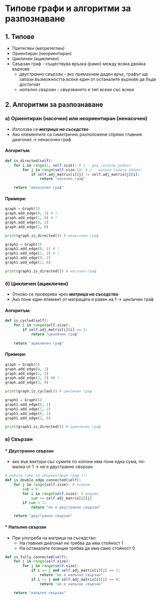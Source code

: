# Типове графи и алгоритми за разпознаване

## 1. Типове

* Претеглен (непретеглен)
* Ориентиран (неориентиран)
* Цикличен (ацикличен)
* Свързан граф - съществува връзка (рамо) между всяка двойка върхове
  * _двустранно свързан_ - ако премахнем даден връх, графът ще запази възможността всеки един от останалите върхове да бъде достигнат
  * _напълно свързан_ - свързването е тип всеки със всеки

## 2. Алгоритми за разпознаване

### a) Ориентиран (насочен) или неориентиран (ненасочен)
* Използва се **_матрица на съседство_**
* Ако елементите са симетрично разположени спрямо главния диагонал -> ненасочен граф

#### Алгоритъм:
```py
def is_directed(self):
    for i in range(1, self.size): # i - ред (излиза ребро)
        for j in range(self.size-1): # j - колона (влиза ребро)
            if self.adj_matrix[i][j] != self.adj_matrix[j][i]:
                return "насочен граф"

    return "ненасочен граф"
```
#### Примери:
```py
graph = Graph(5)
graph.add_edge(0, 1) # !
graph.add_edge(1, 0) # !
graph.add_edge(0, 2)
graph.add_edge(2, 0)

print(graph.is_directed()) # ненасочен граф

graph1 = Graph(5)
graph1.add_edge(0, 1) # !
graph1.add_edge(1, 2) # !
graph1.add_edge(0, 2)
graph1.add_edge(2, 0)

print(graph1.is_directed()) # насочен граф
```

### б) Цикличен (ацикличен)
* Отново се проверява чрез **_матрица на съседство_**
* Ако поне един елемент от матрицата е равен на 1 -> цикличен граф

#### Алгоритъм:
```py
def is_cycled(self):
    for i in range(self.size):
        if self.adj_matrix[i][i] == 1:
            return "цикличен граф"
    
    return "ацикличен граф"
```

#### Примери:
```py
graph = Graph(5)
graph.add_edge(0, 1)
graph.add_edge(1, 2)
graph.add_edge(2, 2) ## !
graph.add_edge(3, 0)

print(graph.is_cycled()) # цикличен граф

graph1 = Graph(5)
graph1.add_edge(0, 1)
graph1.add_edge(1, 2)
graph1.add_edge(0, 2)
graph1.add_edge(2, 0)

print(graph1.is_directed()) # ацикличен граф
```

### в) Свързан

#### * Двустранно свързан
* ако във вектора със сумите по колони има поне една сума, по-малка от 1 -> не е двустранно свързан

```py
# работи само за неориентиран граф !!!
def is_double_edge_connected(self):
    for j in range(self.size): # колони
        sum = 0
        for i in range(self.size): # редове
            sum += self.adj_matrix[i][j]
        if sum < 1:
            return "не е двустранно свързан"

    return "двустранно свързан"
```

#### * Напълно свързан
* При употреба на матрица на съседство:
  * На главния диагонал не трябва да има стойност 1
  * На останалите позиции трябва да има само стойност 0
```py
def is_fully_connected(self):
    for i in range(self.size):
        for j in range(self.size):
            if i == j and self.adj_matrix[i][j] == 1:
                return "не е напълно свързан"
            if i != j and self.adj_matrix[i][j] == 0:
                return "не е напълно свързан"

    return "напълно свързан"
```